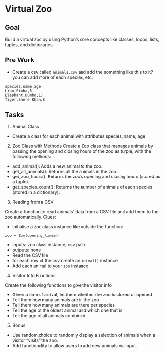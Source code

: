 # Virtual Zoo

## Goal

Build a virtual zoo by using Python’s core concepts like classes, loops, lists, tuples, and dictionaries.

## Pre Work

- Create a csv called `animals.csv` and add the something like this to it? you can add more of each species, etc.

```
species,name,age
Lion,Simba,5
Elephant,Dumbo,10
Tiger,Shere Khan,8
```

## Tasks

1. Animal Class

- Create a class for each animal with attributes species, name, age

2. Zoo Class with Methods
   Create a Zoo class that manages animals by passing the opening and closing hours of the zoo as turple, with the following methods:

- add_animal(): Adds a new animal to the zoo.
- get_all_animals(): Returns all the animals in the zoo.
- get_zoo_hours(): Returns the zoo’s opening and closing hours (stored as a tuple).
- get_species_count(): Returns the number of animals of each species (stored in a dictionary).

3. Reading from a CSV

Create a function to read animals' data from a CSV file and add them to the zoo automatically. Clues:

- initialise a zoo class instance like outside the function:

```
zoo = Zoo(opening_times)
```

- inputs: zoo class instance, csv path
- outputs: none
- Read the CSV file
- for each row of the csv create an `Animal()` instance
- Add each animal to your `zoo` instance

4. Visitor Info Functions

Create the following functions to give the visitor info

- Given a time of arrival, let them whether the zoo is closed or opened
- Tell them how many animals are in the zoo
- Tell them how many animals are there per species
- Tell the age of the oldest animal and which one that is
- Tell the age of all animals combined

5. Bonus

- Use random.choice to randomly display a selection of animals when a visitor “visits” the zoo.
- Add functionality to allow users to add new animals via input.
